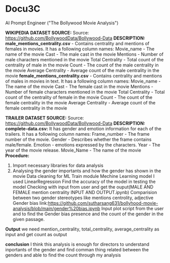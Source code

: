 # Docu3C
AI Prompt Engineer ("The Bollywood Movie Analysis")


**WIKIPEDIA**
  **DATASET SOURCE:**
  Source: https://github.com/BollywoodData/Bollywood-Data
  **DESCRIPTION:**
  **male_mentions_centrality.csv** - Contains centrality and mentions of females in movies.
  It has a following column names:
    Movie_name - The name of the movie
    Cast - The male cast in the movie
    Mentions - Number of male characters mentioned in the movie
    Total Centrality - Total count of the centrality of male in the movie
    Count - The count of the male centrality in the movie
    Average Centrality - Average count of the male centrality in the movie
  **female_mentions_centrality.csv** 	- Contains centrality and mentions of males in movies in text.
  It has a following column names:
    Movie_name - The name of the movie
    Cast - The female cast in the movie
    Mentions - Number of female characters mentioned in the movie
    Total Centrality - Total count of the centrality of female in the movie
    Count - The count of the female centrality in the movie
    Average Centrality - Average count of the female centrality in the movie

    
**TRAILER**
  **DATASET SOURCE:**
  Source: https://github.com/BollywoodData/Bollywood-Data
  **DESCRIPTION:**
  **complete-data.csv:** It has gender and emotion information for each of the trailers. 
  It has a following column names:
    Frame_number - The frame number of the movie.
    Gender - Describes whether the frame contains male/female.
    Emotion - emotions expressed by the characters.
    Year - The year of the movie release.
    Movie_Name - The name of the movie
**Procedure:**
1. Import necessary libraries for data analysis
2. Analysing the gender importants and how the gender has shown in the movie
Data cleaning for ML
Train module
Mechine Learning model I used LinearRegression
Find the accuracy of the model in testing the model
Checking with input from user and get the ouput(MALE AND FEMALE mention centrality INPUT AND OUTPUT.ipynb)
Comparision between two gender stereotypes like mentions centrolity, adjective
Gender bias link:https://github.com/sutharsang631/bollyhood-movie-analysis/blob/main/gender%20bias.ipynb
Input plot script from the user and to find the Gender bias presence and the count of the gender in the given passage.

**Output**
we need mention_centrality, total_centrality, average_centrality as input and get count as output

**conclusion**
I think this analysis is enough for directors to understand inportants of the gender and find comman thing related between the genders and able to find the count through my analysis
